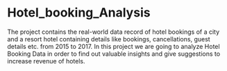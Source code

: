 # Hotel_booking_Analysis
The project contains the real-world data record of hotel bookings of a city and a resort hotel  containing details like bookings, cancellations, guest details etc. from 2015 to 2017. In this  project we are going to analyze Hotel Booking Data in order to find out valuable insights and  give suggestions to increase revenue of hotels. 

